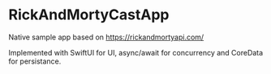 # RickAndMortyCastApp

Native sample app based on https://rickandmortyapi.com/

Implemented with SwiftUI for UI, async/await for concurrency and CoreData for persistance.
